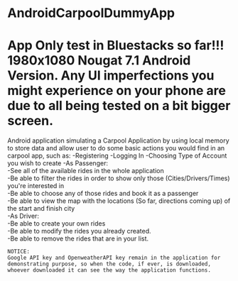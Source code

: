 # AndroidCarpoolDummyApp

# App Only test in Bluestacks so far!!! 1980x1080 Nougat 7.1 Android Version. Any UI imperfections you might experience on your phone are due to all being tested on a bit bigger screen.

Android application simulating a Carpool Application by using local memory to store data and allow user to do some basic actions you would find in an carpool app, such as:
  -Registering
  -Logging In
  -Choosing Type of Account you wish to create
  -As Passenger:   
    -See all of the available rides in the whole application  
    -Be able to filter the rides in order to show only those (Cities/Drivers/Times) you're interested in  
    -Be able to choose any of those rides and book it as a passenger  
    -Be able to view the map with the locations (So far, directions coming up) of the start and finish city  
  -As Driver:  
    -Be able to create your own rides  
    -Be able to modify the rides you already created.  
    -Be able to remove the rides that are in your list.    
    
    
```NOTICE:```  
  ```Google API key and OpenweatherAPI key remain in the application for demonstrating purpose, so when the code, if ever, is downloaded, whoever downloaded it can see the way the application functions.```
  
  
